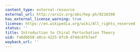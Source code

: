 ```yaml
---
content_type: external-resource
external_url: http://arxiv.org/abs/hep-ph/0210398
has_external_license_warning: true
license: https://en.wikipedia.org/wiki/All_rights_reserved
status: ''
title: Introduction to Chiral Perturbation Theory
uid: fa6dbb58-a0ca-4225-8fc0-d74dc8fb7aef
wayback_url: ''
---
```

